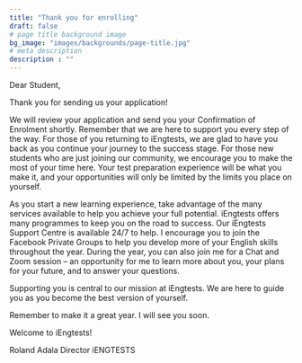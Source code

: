 ```yaml
---
title: "Thank you for enrolling"
draft: false
# page title background image
bg_image: "images/backgrounds/page-title.jpg"
# meta description
description : ""
---
```


Dear Student,

Thank you for sending us your application!

We will review your application and send you your Confirmation of Enrolment shortly. 
Remember that we are here to support you every step of the way. For those of you returning to iEngtests, we are glad to have you back as you continue your journey to the success stage. For those new students who are just joining our community, we encourage you to make the most of your time here. Your test preparation experience will be what you make it, and your opportunities will only be limited by the limits you place on yourself.

As you start a new learning experience, take advantage of the many services available to help you achieve your full potential. iEngtests offers many programmes to keep you on the road to success. Our iEngtests Support Centre is available 24/7 to help. 
I encourage you to join the Facebook Private Groups to help you develop more of your English skills throughout the year. During the year, you can also join me for a Chat and Zoom session – an opportunity for me to learn more about you, your plans for your future, and to answer your questions.

Supporting you is central to our mission at iEngtests. We are here to guide you as you become the best version of yourself.

Remember to make it a great year. I will see you soon.

Welcome to iEngtests!

Roland Adala
Director 
iENGTESTS